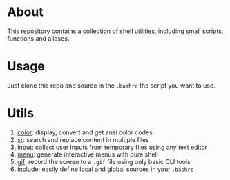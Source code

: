 # About

This repository contains a collection of shell utilities, including small scripts, functions and aliases.

# Usage

Just clone this repo and source in the `.bashrc` the script you want to use.

# Utils

1. [color](./sh/color): display, convert and get ansi color codes
2. [sr](./sh/sr): search and replace content in multiple files
3. [input](./sh/input): collect user inputs from temporary files using any text editor
4. [menu](./sh/menu): generate interactive menus with pure shell
5. [gif](./sh/gif): record the screen to a `.gif` file using only basic CLI tools
6. [include](./sh/include): easily define local and global sources in your `.bashrc`
